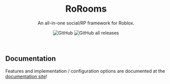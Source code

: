 <h1 align="center">
  RoRooms
</h1>

<p align="center">
  An all-in-one social/RP framework for Roblox.
</p>

<p align="center">
  <img alt="GitHub" src="https://img.shields.io/github/license/imcyff/rorooms">
  <img alt="GitHub all releases" src="https://img.shields.io/github/downloads/imcyff/rorooms/total">
</p>

<br>

## Documentation

Features and implementation / configuration options are documented at the [documentation site](https://imcyff.github.io/rorooms)!